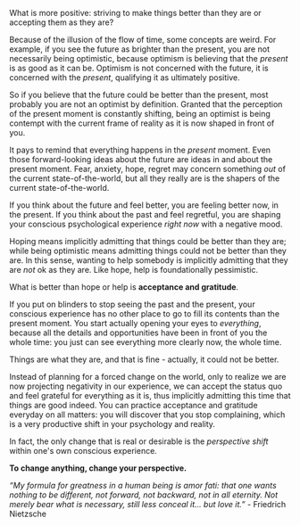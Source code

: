 What is more positive: striving to make things better than they are or accepting them as they are?

Because of the illusion of the flow of time, some concepts are weird.
For example, if you see the future as brighter than the present, you are not necessarily being optimistic, because optimism is believing that the *present* is as good as it can be.
Optimism is not concerned with the future, it is concerned with the *present*, qualifying it as ultimately positive.

So if you believe that the future could be better than the present, most probably you are not an optimist by definition.
Granted that the perception of the present moment is constantly shifting, being an optimist is being contempt with the current frame of reality as it is now shaped in front of you.

It pays to remind that everything happens in the *present* moment.
Even those forward-looking ideas about the future are ideas in and about the present moment.
Fear, anxiety, hope, regret may concern something *out* of the current state-of-the-world, but all they really are is the shapers of the current state-of-the-world.

If you think about the future and feel better, you are feeling better now, in the present.
If you think about the past and feel regretful, you are shaping your conscious psychological experience *right now* with a negative mood.

Hoping means implicitly admitting that things could be better than they are; while being optimistic means admitting things could not be better than they are.
In this sense, wanting to help somebody is implicitly admitting that they are *not* ok as they are.
Like hope, help is foundationally pessimistic.

What is better than hope or help is **acceptance and gratitude**.

If you put on blinders to stop seeing the past and the present, your conscious experience has no other place to go to fill its contents than the present moment. You start actually opening your eyes to *everything*, because all the details and opportunities have been in front of you the whole time: you just can see everything more clearly now, the whole time.

Things are what they are, and that is fine - actually, it could not be better.

Instead of planning for a forced change on the world, only to realize we are now projecting negativity in our experience, we can accept the status quo and feel grateful for everything as it is, thus implicitly admitting this time that things are good indeed.
You can practice acceptance and gratitude everyday on all matters: you will discover that you stop complaining, which is a very productive shift in your psychology and reality.

In fact, the only change that is real or desirable is the *perspective shift* within one's own conscious experience.

**To change anything, change your perspective.**

*“My formula for greatness in a human being is amor fati: that one wants nothing to be different, not forward, not backward, not in all eternity. Not merely bear what is necessary, still less conceal it… but love it.”* - Friedrich Nietzsche
